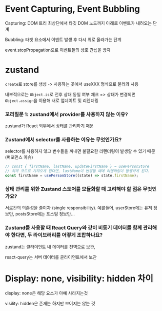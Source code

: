 # Event Capturing, Event Bubbling

Capturing: DOM 트리 최상단에서 타깃 DOM 노드까지 아래로 이벤트가 내려오는 단계

Bubbling: 타겟 요소에서 이벤트 발생 후 다시 위로 올라가는 단계

event.stopPropagation으로 이벤트들의 상호 간섭을 방지

# zustand

`create`로 store를 생성 -> 사용하는 곳에서 useXXX 형식으로 불러와 사용

내부적으로는 `Object.is`로 전후 상태 동일 여부 체크 => 상태가 변경되면 `Object.assign`을 이용해 새로 업데이트 및 리렌더링

### 꼬리질문 1: zustand에서 provider를 사용하지 않는 이유?

zustand가 React 외부에서 상태를 관리하기 때문

### Zustand에서 selector를 사용하는 이유는 무엇인가요?

selector를 사용하지 않고 변수들을 꺼내면 불필요한 리렌더링이 발생할 수 있기 때문 (퍼포먼스 이슈)

```ts
// const { firstName, lastName, updateFirstName } = usePersonStore
// 위의 코드로 가져오게 된다면, lastName이 변경될 때에 리렌러링이 발생하게 된다.
const firstName = usePersonStore((state) => state.firstName);
```

### 상태 관리를 위한 Zustand 스토어를 모듈화할 때 고려해야 할 점은 무엇인가요?

서로간의 의존성을 줄이자 (single responsibility). 예를들어, userStore에는 유저 정보만, postsStore에는 포스팅 정보만...

### Zustand를 사용할 때 React Query와 같이 비동기 데이터를 함께 관리해야 한다면, 두 라이브러리를 어떻게 조합하나요?

zustand는 클라이언트 내 데이터를 전역으로 보관,

react-query는 서버 데이터를 클라이언트에서 보관


# Display: none, visibility: hidden 차이

display: none은 해당 요소가 아예 사라지는것

visility: hidden은 존재는 하지만 보이지는 않는 것

